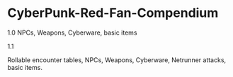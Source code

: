 # CyberPunk-Red-Fan-Compendium

1.0
NPCs, Weapons, Cyberware, basic items

1.1

Rollable encounter tables, NPCs, Weapons, Cyberware, Netrunner attacks, basic items.
